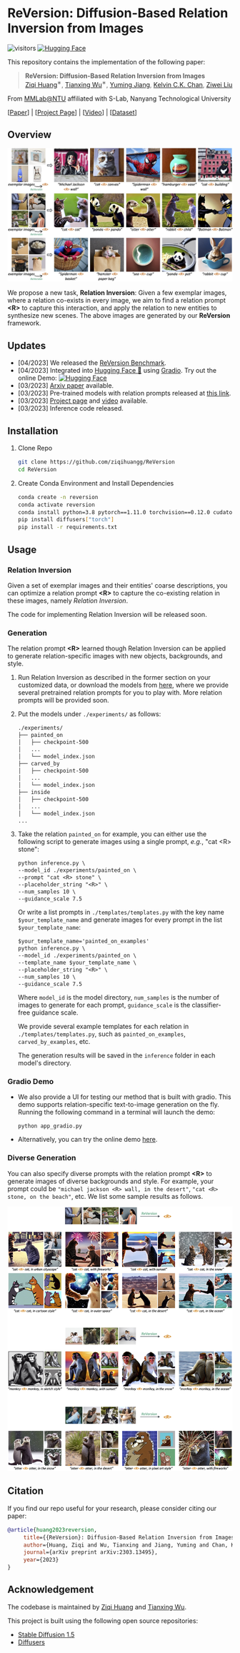 # ReVersion: Diffusion-Based Relation Inversion from Images

![visitors](https://visitor-badge.glitch.me/badge?page_id=ziqihuangg/ReVersion&right_color=MediumAquamarine)
[![Hugging Face](https://img.shields.io/badge/Demo-%F0%9F%A4%97%20Hugging%20Face-66cdaa)](https://huggingface.co/spaces/Ziqi/ReVersion)

This repository contains the implementation of the following paper:
> **ReVersion: Diffusion-Based Relation Inversion from Images**<br>
> [Ziqi Huang](https://ziqihuangg.github.io/)<sup>∗</sup>, [Tianxing Wu](https://tianxingwu.github.io/)<sup>∗</sup>, [Yuming Jiang](https://yumingj.github.io/), [Kelvin C.K. Chan](https://ckkelvinchan.github.io/), [Ziwei Liu](https://liuziwei7.github.io/)<br>

From [MMLab@NTU](https://www.mmlab-ntu.com/) affiliated with S-Lab, Nanyang Technological University

[[Paper](https://arxiv.org/abs/2303.13495)] |
[[Project Page](https://ziqihuangg.github.io/projects/reversion.html)] |
[[Video](https://www.youtube.com/watch?v=pkal3yjyyKQ)] |
[[Dataset](https://drive.google.com/drive/folders/1FU1Ni-oDpxQCNYKo-ZLEfSGqO-j_Hw7X?usp=sharing)]
<!-- [[Huggingface Demo](https://huggingface.co/spaces/Ziqi/ReVersion)] | -->


## Overview
![overall_structure](./assets/teaser.jpg)

We propose a new task, **Relation Inversion**: Given a few exemplar images, where a relation co-exists in every image, we aim to find a relation prompt **\<R>** to capture this interaction, and apply the relation to new entities to synthesize new scenes. The above images are generated by our **ReVersion** framework.

## Updates
- [04/2023] We released the [ReVersion Benchmark](https://drive.google.com/drive/folders/1FU1Ni-oDpxQCNYKo-ZLEfSGqO-j_Hw7X?usp=sharing).
- [04/2023] Integrated into [Hugging Face 🤗](https://huggingface.co/spaces) using [Gradio](https://github.com/gradio-app/gradio). Try out the online Demo: [![Hugging Face](https://img.shields.io/badge/Demo-%F0%9F%A4%97%20Hugging%20Face-66cdaa)](https://huggingface.co/spaces/Ziqi/ReVersion)
- [03/2023] [Arxiv paper](https://arxiv.org/abs/2303.13495) available.
- [03/2023] Pre-trained models with relation prompts released at [this link](https://drive.google.com/drive/folders/1apFk6TF3pGH00hHF1nO1S__tDlrcLQAh?usp=sharing).
- [03/2023] [Project page](https://ziqihuangg.github.io/projects/reversion.html) and [video](https://www.youtube.com/watch?v=pkal3yjyyKQ) available.
- [03/2023] Inference code released.


## Installation

1. Clone Repo

   ```bash
   git clone https://github.com/ziqihuangg/ReVersion
   cd ReVersion
   ```

2. Create Conda Environment and Install Dependencies

   ```bash
   conda create -n reversion
   conda activate reversion
   conda install python=3.8 pytorch==1.11.0 torchvision==0.12.0 cudatoolkit=11.3 -c pytorch
   pip install diffusers["torch"]
   pip install -r requirements.txt
   ```
## Usage

### Relation Inversion
Given a set of exemplar images and their entities' coarse descriptions, you can optimize a relation prompt **\<R>** to capture the co-existing relation in these images, namely *Relation Inversion*.

The code for implementing Relation Inversion will be released soon.


### Generation
The relation prompt **\<R>** learned though Relation Inversion can be applied to generate relation-specific images with new objects, backgrounds, and style.

1. Run Relation Inversion as described in the former section on your customized data, or download the models from [here](https://drive.google.com/drive/folders/1apFk6TF3pGH00hHF1nO1S__tDlrcLQAh?usp=sharing), where we provide several pretrained relation prompts for you to play with. More relation prompts will be provided soon.

2. Put the models under `./experiments/` as follows:
    ```
    ./experiments/
    ├── painted_on
    │   ├── checkpoint-500
    │   ...
    │   └── model_index.json
    ├── carved_by
    │   ├── checkpoint-500
    │   ...
    │   └── model_index.json
    ├── inside
    │   ├── checkpoint-500
    │   ...
    │   └── model_index.json
    ...
    ```
    <!-- ```
    ./experiments/
    ├── painted_on
    │   ├── annotations
    │   |   ├── train.csv
    │   |   ├── test.csv
    │   |   └── val.csv
    │   └── images
    │       ├── train
    │       │   ├── Bangs-Eyeglasses-Smiling-Young
    │       │   |   ├── xxxxxx.jpg
    |       |   |   ...
    |       |   |   └── xxxxxx.jpg
    |       |   ...
    │       │   ├── Young-Smiling-Eyeglasses
    │       │   |   ├── xxxxxx.jpg
    |       |   |   ...
    |       |   |   └── xxxxxx.jpg
    │       │   └── original
    │       │       ├── xxxxxx.jpg
    |       |       ...
    |       |       └── xxxxxx.jpg
    │       ├── test
    │       │   % the same structure as in train
    │       └── val
    │           % the same structure as in train
    └── facial_components
    ``` -->

<!-- 3. Run the following script (an example):
    ```
    python inference.py \
    --model_id ./experiments/painted_on \
    --prompt "cat <R> stone" \
    --template_name painted_on_examples \
    --placeholder_string "<R>" \
    --num_samples 10 \
    --guidance_scale 7.5
    ```
    Where `model_id` is the model directory, `num_samples` is the  -->

3. Take the relation `painted_on` for example, you can either use the following script to generate images using a single prompt, *e.g.*, "cat \<R> stone":
    ```
    python inference.py \
    --model_id ./experiments/painted_on \
    --prompt "cat <R> stone" \
    --placeholder_string "<R>" \
    --num_samples 10 \
    --guidance_scale 7.5
    ```
    Or write a list prompts in `./templates/templates.py` with the key name `$your_template_name` and generate images for every prompt in the list `$your_template_name`:
    ```
    $your_template_name='painted_on_examples'
    python inference.py \
    --model_id ./experiments/painted_on \
    --template_name $your_template_name \
    --placeholder_string "<R>" \
    --num_samples 10 \
    --guidance_scale 7.5
    ```
    Where  `model_id` is the model directory, `num_samples` is the number of images to generate for each prompt, `guidance_scale` is the classifier-free guidance scale.

    We provide several example templates for each relation in `./templates/templates.py`, such as `painted_on_examples`, `carved_by_examples`, etc.

    The generation results will be saved in the `inference` folder in each model's directory.


### Gradio Demo
- We also provide a UI for testing our method that is built with gradio. This demo supports relation-specific text-to-image generation on the fly. Running the following command in a terminal will launch the demo:

    ```
    python app_gradio.py
    ```
- Alternatively, you can try the online demo [here](https://huggingface.co/spaces/Ziqi/ReVersion).

### Diverse Generation
You can also specify diverse prompts with the relation prompt **\<R>** to generate images of diverse backgrounds and style. For example, your prompt could be `"michael jackson <R> wall, in the desert"`, `"cat <R> stone, on the beach"`, etc. We list some sample results as follows.

![diverse_results](./assets/diverse.jpg)




## Citation

   If you find our repo useful for your research, please consider citing our paper:

   ```bibtex
   @article{huang2023reversion,
        title={{ReVersion}: Diffusion-Based Relation Inversion from Images},
        author={Huang, Ziqi and Wu, Tianxing and Jiang, Yuming and Chan, Kelvin C.K. and Liu, Ziwei},
        journal={arXiv preprint arXiv:2303.13495},
        year={2023}
   }
   ```


## Acknowledgement

The codebase is maintained by [Ziqi Huang](https://ziqihuangg.github.io/) and [Tianxing Wu](https://tianxingwu.github.io/).

This project is built using the following open source repositories:
- [Stable Diffusion 1.5](https://huggingface.co/runwayml/stable-diffusion-v1-5)
- [Diffusers](https://github.com/huggingface/diffusers)

